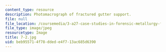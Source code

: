 ```yaml
---
content_type: resource
description: Photomacrograph of fractured gutter support.
file: null
file_location: /coursemedia/3-a27-case-studies-in-forensic-metallurgy-fall-2007/beb955714f78ddede4f713ac685d6390_7-2.jpg
file_type: image/jpeg
resourcetype: Image
title: 7-2.jpg
uid: beb95571-4f78-dded-e4f7-13ac685d6390
---
```

